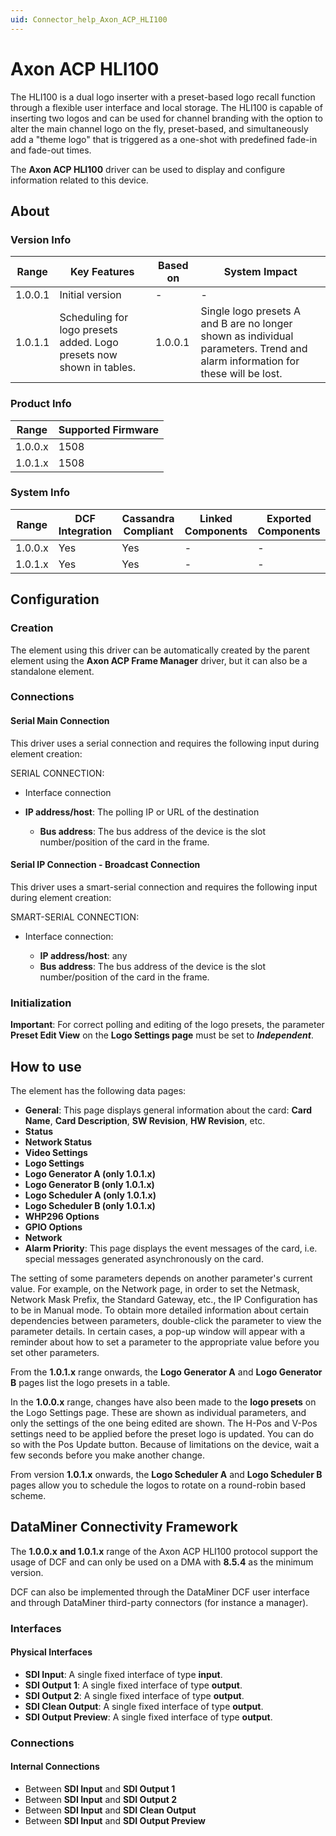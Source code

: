 ```yaml
---
uid: Connector_help_Axon_ACP_HLI100
---
```


# Axon ACP HLI100

The HLI100 is a dual logo inserter with a preset-based logo recall function through a flexible user interface and local storage. The HLI100 is capable of inserting two logos and can be used for channel branding with the option to alter the main channel logo on the fly, preset-based, and simultaneously add a "theme logo" that is triggered as a one-shot with predefined fade-in and fade-out times.

The **Axon ACP HLI100** driver can be used to display and configure information related to this device.

## About

### Version Info

| **Range** | **Key Features**                                                     | **Based on** | **System Impact**                                                                                                             |
|-----------|----------------------------------------------------------------------|--------------|-------------------------------------------------------------------------------------------------------------------------------|
| 1.0.0.1   | Initial version                                                      | \-           | \-                                                                                                                            |
| 1.0.1.1   | Scheduling for logo presets added. Logo presets now shown in tables. | 1.0.0.1      | Single logo presets A and B are no longer shown as individual parameters. Trend and alarm information for these will be lost. |

### Product Info

| **Range** | **Supported Firmware** |
|-----------|------------------------|
| 1.0.0.x   | 1508                   |
| 1.0.1.x   | 1508                   |

### System Info

| **Range** | **DCF Integration** | **Cassandra Compliant** | **Linked Components** | **Exported Components** |
|-----------|---------------------|-------------------------|-----------------------|-------------------------|
| 1.0.0.x   | Yes                 | Yes                     | \-                    | \-                      |
| 1.0.1.x   | Yes                 | Yes                     | \-                    | \-                      |

## Configuration

### Creation

The element using this driver can be automatically created by the parent element using the **Axon ACP Frame Manager** driver, but it can also be a standalone element.

### Connections

#### Serial Main Connection

This driver uses a serial connection and requires the following input during element creation:

SERIAL CONNECTION:

- Interface connection

- **IP address/host**: The polling IP or URL of the destination
  - **Bus address**: The bus address of the device is the slot number/position of the card in the frame.

#### Serial IP Connection - Broadcast Connection

This driver uses a smart-serial connection and requires the following input during element creation:

SMART-SERIAL CONNECTION:

- Interface connection:

  - **IP address/host**: any
  - **Bus address**: The bus address of the device is the slot number/position of the card in the frame.

### Initialization

**Important**: For correct polling and editing of the logo presets, the parameter **Preset Edit View** on the **Logo Settings page** must be set to ***Independent***.

## How to use

The element has the following data pages:

- **General**: This page displays general information about the card: **Card Name**, **Card Description**, **SW Revision**, **HW Revision**, etc.
- **Status**
- **Network Status**
- **Video Settings**
- **Logo Settings**
- **Logo Generator A (only 1.0.1.x)**
- **Logo Generator B (only 1.0.1.x)**
- **Logo Scheduler A (only 1.0.1.x)**
- **Logo Scheduler B (only 1.0.1.x)**
- **WHP296 Options**
- **GPIO Options**
- **Network**
- **Alarm Priority**: This page displays the event messages of the card, i.e. special messages generated asynchronously on the card.

The setting of some parameters depends on another parameter's current value. For example, on the Network page, in order to set the Netmask, Network Mask Prefix, the Standard Gateway, etc., the IP Configuration has to be in Manual mode. To obtain more detailed information about certain dependencies between parameters, double-click the parameter to view the parameter details. In certain cases, a pop-up window will appear with a reminder about how to set a parameter to the appropriate value before you set other parameters.

From the **1.0.1.x** range onwards, the **Logo Generator A** and **Logo Generator B** pages list the logo presets in a table.

In the **1.0.0.x** range, changes have also been made to the **logo presets** on the Logo Settings page. These are shown as individual parameters, and only the settings of the one being edited are shown.
The H-Pos and V-Pos settings need to be applied before the preset logo is updated. You can do so with the Pos Update button. Because of limitations on the device, wait a few seconds before you make another change.

From version **1.0.1.x** onwards, the **Logo Scheduler A** and **Logo Scheduler B** pages allow you to schedule the logos to rotate on a round-robin based scheme.

## DataMiner Connectivity Framework

The **1.0.0.x** **and 1.0.1.x** range of the Axon ACP HLI100 protocol support the usage of DCF and can only be used on a DMA with **8.5.4** as the minimum version.

DCF can also be implemented through the DataMiner DCF user interface and through DataMiner third-party connectors (for instance a manager).

### Interfaces

#### Physical Interfaces

- **SDI Input**: A single fixed interface of type **input**.
- **SDI Output 1**: A single fixed interface of type **output**.
- **SDI Output 2**: A single fixed interface of type **output**.
- **SDI Clean Output**: A single fixed interface of type **output**.
- **SDI Output Preview**: A single fixed interface of type **output**.

### Connections

#### Internal Connections

- Between **SDI Input** and **SDI Output 1**
- Between **SDI Input** and **SDI Output 2**
- Between **SDI Input** and **SDI Clean Output**
- Between **SDI Input** and **SDI Output Preview**
